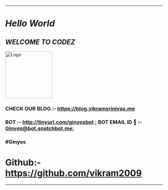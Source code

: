 ***
# _*Hello World*_ 
## _WELCOME TO CODEZ_
<img width="150" height="150" src="https://avatars.githubusercontent.com/u/103253731?s=400&u=1117d658087de4e49c98bbce689404b3a39cf6fb&v=4" alt="Logo">

### CHECK OUR BLOG :- https://blog.vikramsrinivas.me
### BOT :- http://tinyurl.com/ginyosbot ; BOT EMAIL ID 📧 :- <Ginyos@bot.snatchbot.me>;
### #Ginyos
# Github:- https://github.com/vikram2009

***
